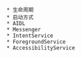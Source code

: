         * 生命周期
        * 启动方式
        * AIDL
        * Messenger
        * IntentService
        * ForegroundService
        * AccessibilityService